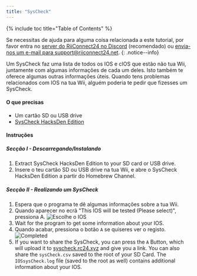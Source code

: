 ```yaml
---
title: "SysCheck"
---
```


{% include toc title="Table of Contents" %}

Se necessitas de ajuda para alguma coisa relacionada a este tutorial, por favor entra no [server do RiiConnect24 no Discord](https://discord.gg/rc24) (recomendado) ou [envia-nos um e-mail para support@riiconnect24.net](mailto:support@riiconnect24.net).
{: .notice--info}

Um SysCheck faz uma lista de todos os IOS e cIOS que estão não tua Wii, juntamente com algumas informações de cada um deles. Isto também te oferece algumas outras informações úteis. Quando tens problemas relacionados com IOS na tua Wii, alguém poderia te pedir que fizesses um SysCheck.

#### O que precisas

* Um cartão SD ou USB drive
* [SysCheck HacksDen Edition](https://hbb1.oscwii.org/hbb/SysCheckHDE/SysCheckHDE.zip)

#### Instruções
##### Secção I - Descarregando/Instalando

1. Extract SysCheck HacksDen Edition to your SD card or USB drive.
2. Insere o teu cartão SD ou USB drive na tua Wii, e abre o SysCheck HacksDen Edition a partir do Homebrew Channel.

##### Secção II - Realizando um SysCheck

1. Espera que o programa te dê algumas informações sobre a tua Wii.
2. Quando aparecer no ecrã "This IOS will be tested (Please select)", pressiona A. ![Escolhe o IOS](/images/SysCheck/1.png)
3. Wait for the program to get some information about your IOS.
4. Quando acabar, pressiona o botão `A` se quiseres ver o registo. ![Completed](/images/SysCheck/2.png)
5. If you want to share the SysCheck, you can press the `A` Button, which will upload it to [syscheck.rc24.xyz](https://syscheck.rc24.xyz/) and give you a link. You can also share the `sysCheck.csv` saved to the root of your SD Card. The `IOSsysCheck.log` file (saved to the root as well) contains additional information about your IOS.
